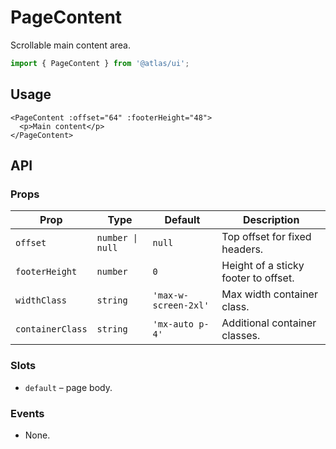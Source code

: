 # PageContent

Scrollable main content area.

```ts
import { PageContent } from '@atlas/ui';
```

## Usage

```vue
<PageContent :offset="64" :footerHeight="48">
  <p>Main content</p>
</PageContent>
```

## API

### Props
| Prop | Type | Default | Description |
| ---- | ---- | ------- | ----------- |
| `offset` | `number \| null` | `null` | Top offset for fixed headers. |
| `footerHeight` | `number` | `0` | Height of a sticky footer to offset. |
| `widthClass` | `string` | `'max-w-screen-2xl'` | Max width container class. |
| `containerClass` | `string` | `'mx-auto p-4'` | Additional container classes. |

### Slots
- `default` – page body.

### Events
- None.

